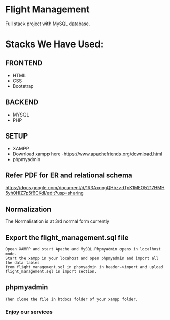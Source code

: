 #                                                                               Flight Management
Full stack project with MySQL database.

# Stacks We Have Used: 

## FRONTEND
*  HTML
*  CSS
*  Bootstrap

## BACKEND
*  MYSQL
*  PHP

## SETUP
*  XAMPP
*  Download xampp here -https://www.apachefriends.org/download.html
*  phpmyadmin

## Refer PDF for ER and relational schema 
https://docs.google.com/document/d/1R3AxqngQHbzvdTpK1MEO5217HMH5yh0HlZ7p5f6CKdI/edit?usp=sharing

## Normalization
The Normalisation is at 3rd normal form currently

## Export the flight_management.sql file 
    Opean XAMPP and start Apache and MySQL.Phpmyadmin opens in localhost mode.
    Start the xampp in your locahost and open phpmyadmin and import all the data tables 
    from flight_management.sql in phpmyadmin in header->import and upload flight_management.sql in import section.
## phpmyadmin 
    Then clone the file in htdocs folder of your xampp folder.
   
### Enjoy our services
